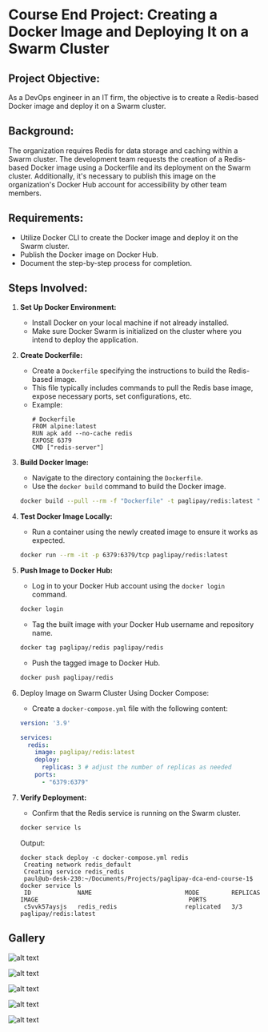 # Course End Project: Creating a Docker Image and Deploying It on a Swarm Cluster

## Project Objective:
As a DevOps engineer in an IT firm, the objective is to create a Redis-based Docker image and deploy it on a Swarm cluster.

## Background:
The organization requires Redis for data storage and caching within a Swarm cluster. The development team requests the creation of a Redis-based Docker image using a Dockerfile and its deployment on the Swarm cluster. Additionally, it's necessary to publish this image on the organization's Docker Hub account for accessibility by other team members.

## Requirements:
- Utilize Docker CLI to create the Docker image and deploy it on the Swarm cluster.
- Publish the Docker image on Docker Hub.
- Document the step-by-step process for completion.

## Steps Involved:

1. **Set Up Docker Environment:**
   - Install Docker on your local machine if not already installed.
   - Make sure Docker Swarm is initialized on the cluster where you intend to deploy the application.

2. **Create Dockerfile:**
   - Create a `Dockerfile` specifying the instructions to build the Redis-based image.
   - This file typically includes commands to pull the Redis base image, expose necessary ports, set configurations, etc.
   - Example:
     ```
     # Dockerfile
     FROM alpine:latest
     RUN apk add --no-cache redis
     EXPOSE 6379
     CMD ["redis-server"]
     ```

3. **Build Docker Image:**
   - Navigate to the directory containing the `Dockerfile`.
   - Use the `docker build` command to build the Docker image.
   ```bash
   docker build --pull --rm -f "Dockerfile" -t paglipay/redis:latest "."
   ```

4. **Test Docker Image Locally:**
   - Run a container using the newly created image to ensure it works as expected.
   ```bash
   docker run --rm -it -p 6379:6379/tcp paglipay/redis:latest
   ```

5. **Push Image to Docker Hub:**
   - Log in to your Docker Hub account using the `docker login` command.
   ```bash
   docker login
   ```
   - Tag the built image with your Docker Hub username and repository name.
   ```bash
   docker tag paglipay/redis paglipay/redis
   ```
   - Push the tagged image to Docker Hub.
   ```bash
   docker push paglipay/redis
   ```

6. Deploy Image on Swarm Cluster Using Docker Compose:
   - Create a `docker-compose.yml` file with the following content:
   ```yaml
   version: '3.9'

   services:
     redis:
       image: paglipay/redis:latest
       deploy:
         replicas: 3 # adjust the number of replicas as needed
       ports:
         - "6379:6379"

   ```

7. **Verify Deployment:**
   - Confirm that the Redis service is running on the Swarm cluster.
   ```bash
   docker service ls
   ```
   Output:
   ```
   docker stack deploy -c docker-compose.yml redis
    Creating network redis_default
    Creating service redis_redis
    paul@ub-desk-230:~/Documents/Projects/paglipay-dca-end-course-1$ docker service ls
    ID             NAME                          MODE         REPLICAS   IMAGE                                          PORTS
    c5vvk57aysjs   redis_redis                   replicated   3/3        paglipay/redis:latest
    ```

## Gallery
![alt text](https://github.com/paglipay/paglipay-dca-end-course-1/blob/main/captures/Screenshot%202024-02-20%20093146.png?raw=true)

![alt text](https://github.com/paglipay/paglipay-dca-end-course-1/blob/main/captures/Screenshot%202024-02-20%20092648.png?raw=true)

![alt text](https://github.com/paglipay/paglipay-dca-end-course-1/blob/main/captures/Screenshot%202024-02-20%20092738.png?raw=true)

![alt text](https://github.com/paglipay/paglipay-dca-end-course-1/blob/main/captures/Screenshot%202024-02-20%20092845.png?raw=true)

![alt text](https://github.com/paglipay/paglipay-dca-end-course-1/blob/main/captures/Screenshot%202024-02-20%20092953.png?raw=true)

